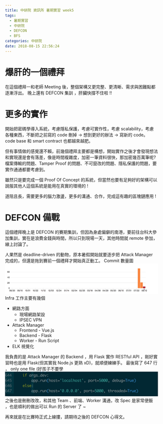 ```yaml
---
title: 中研院 資訊所 暑期實習 week5
tags:
  - 暑期實習
  - 中研院
  - DEFCON
  - BFS
categories: 中研院
date: 2018-08-15 22:56:24
---
```


# 爆肝的一個禮拜
在這個禮拜一和老師 Meeting 後，整個架構又更完整、更清晰、需求與困難點都逐漸浮出。 晚上還有 DEFCON 集訓 ，肝臟快撐不住啦 !! 
# 更多的實作
開始把密碼學導入系統，考慮隱私保護，考慮可實作性，考慮 scalability，考慮各種東西，不斷把之前寫的 code 刪掉 -> 想到更好的辦法 ->  寫新的 code。 code base 和 smart contract 也都越來越肥。 

但有事情做的感覺還不賴，前幾個禮拜主要都是構想，開始實作之後才會發現想法和實現還是會有落差，像是時間複雜度，加密一筆資料很快，那加密幾百萬筆呢? 檔案傳輸的問題、Tamper Proof 的問題、不可竄改的問題、隱私保護的問題，要實作通通都要考慮到。

雖然只是要完成一個 Proof Of Concept 的系統，但當然也要有足夠好的架構可以說服其他人這個系統是能用在真實的環境的 ! 

道阻且長，需要更多的腦力激盪，更多的溝通、合作，完成這有趣的區塊鏈應用 !
# DEFCON 備戰 
這個禮拜晚上是 DEFCON 的賽期集訓，但因為身處偏僻的南港，要前往台科大參加集訓，實在是浪費金錢與時間，所以只到現場一天，其他時間就 remote 參加，線上討論了。

人果然是 deadline-driven 的動物，原本暑假開始就要逐步把 Attack Manager 完成的，但還是拖到賽前一個禮拜才開始真正動工。 Commit 數量圖![-w767](/images/15343443712931.jpg)
Infra 工作主要有幾個
- 網路方面
    - 現場網路架設
    - IPSEC VPN 
- Attack Manager
    - Frontend - Vue.js
    - Backend - Flask
    - Worker - Run Script
-  ELK 視覺化

我負責的是 Attack Manager 的 Backend ，用 Flask 實作 RESTful API ，剛好實習時也是用 Flask(但其實我 Node.js 更熟 xD)，就順便練練手。
最後寫了 647 行 ， only one file (好孩子不要學 ![-w560](/images/15343446126070.jpg)
之後也是刪刪改改，和其他 Team 、前端、Worker 溝通，改 Spec 是家常便飯 ，也是順利的做出可以 Run 的 Server 了 ~

再來就是在比賽時正式上線摟，請期待之後的 DEFCON 心得文。